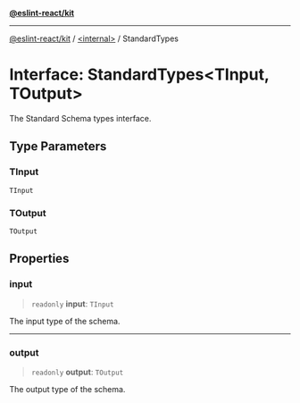 [**@eslint-react/kit**](../../README.md)

***

[@eslint-react/kit](../../README.md) / [\<internal\>](../README.md) / StandardTypes

# Interface: StandardTypes\<TInput, TOutput\>

The Standard Schema types interface.

## Type Parameters

### TInput

`TInput`

### TOutput

`TOutput`

## Properties

### input

> `readonly` **input**: `TInput`

The input type of the schema.

***

### output

> `readonly` **output**: `TOutput`

The output type of the schema.
